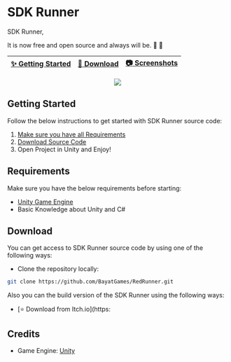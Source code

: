 # SDK Runner

SDK Runner,

It is now free and open source and always will be. :clap: :tada:

| [:sparkles: Getting Started](#getting-started) | [:rocket: Download](#download) | [:camera: Screenshots](#screenshots) |
| --------------- | -------- | ----------- |

<p align="center">
  <img src="https://img.itch.zone/aW1hZ2UvMTU4NTg4LzcyNzg3Mi5wbmc=/original/AU5pWY.png" />
</p>


## Getting Started

Follow the below instructions to get started with SDK Runner source code:

1. [Make sure you have all Requirements](#requirements)
2. [Download Source Code](#download)
3. Open Project in Unity and Enjoy!

## Requirements

Make sure you have the below requirements before starting:

- [Unity Game Engine](https://unity3d.com)
- Basic Knowledge about Unity and C#

## Download

You can get access to SDK Runner source code by using one of the following ways:

- Clone the repository locally:

```bash
git clone https://github.com/BayatGames/RedRunner.git
```

Also you can the build version of the SDK Runner using the following ways:

- [:star: Download from Itch.io](https:

## Credits

- Game Engine: [Unity](https://unity3d.com/)


